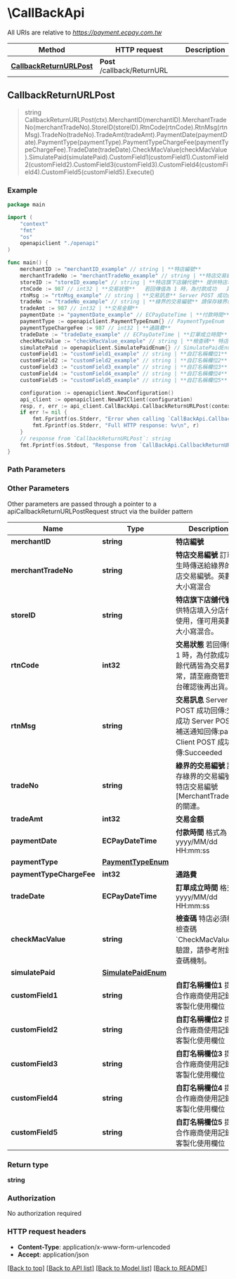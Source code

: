 # \CallBackApi

All URIs are relative to *https://payment.ecpay.com.tw*

Method | HTTP request | Description
------------- | ------------- | -------------
[**CallbackReturnURLPost**](CallBackApi.md#CallbackReturnURLPost) | **Post** /callback/ReturnURL | 



## CallbackReturnURLPost

> string CallbackReturnURLPost(ctx).MerchantID(merchantID).MerchantTradeNo(merchantTradeNo).StoreID(storeID).RtnCode(rtnCode).RtnMsg(rtnMsg).TradeNo(tradeNo).TradeAmt(tradeAmt).PaymentDate(paymentDate).PaymentType(paymentType).PaymentTypeChargeFee(paymentTypeChargeFee).TradeDate(tradeDate).CheckMacValue(checkMacValue).SimulatePaid(simulatePaid).CustomField1(customField1).CustomField2(customField2).CustomField3(customField3).CustomField4(customField4).CustomField5(customField5).Execute()





### Example

```go
package main

import (
    "context"
    "fmt"
    "os"
    openapiclient "./openapi"
)

func main() {
    merchantID := "merchantID_example" // string | **特店編號** 
    merchantTradeNo := "merchantTradeNo_example" // string | **特店交易編號** 訂單產生時傳送給綠界的特店交易編號。英數字大小寫混合 
    storeID := "storeID_example" // string | **特店旗下店舖代號** 提供特店填入分店代號使用，僅可用英數字大小寫混合。 
    rtnCode := 987 // int32 | **交易狀態**   若回傳值為 1 時，為付款成功   其餘代碼皆為交易異常，請至廠商管理後台確認後再出貨。 
    rtnMsg := "rtnMsg_example" // string | **交易訊息** Server POST 成功回傳:交易成功   Server POST 補送通知回傳:paid   Client POST 成功回傳:Succeeded   
    tradeNo := "tradeNo_example" // string | **綠界的交易編號** 請保存綠界的交易編號與特店交易編號[MerchantTradeNo]的關連。 
    tradeAmt := 987 // int32 | **交易金額** 
    paymentDate := "paymentDate_example" // ECPayDateTime | **付款時間** 格式為 yyyy/MM/dd HH:mm:ss 
    paymentType := openapiclient.PaymentTypeEnum{} // PaymentTypeEnum | 
    paymentTypeChargeFee := 987 // int32 | **通路費** 
    tradeDate := "tradeDate_example" // ECPayDateTime | **訂單成立時間** 格式為 yyyy/MM/dd HH:mm:ss 
    checkMacValue := "checkMacValue_example" // string | **檢查碼** 特店必須檢查檢查碼`CheckMacValue`來驗證，請參考附錄檢查碼機制。 
    simulatePaid := openapiclient.SimulatePaidEnum{} // SimulatePaidEnum | 
    customField1 := "customField1_example" // string | **自訂名稱欄位1**   提供合作廠商使用記錄用客製化使用欄位 
    customField2 := "customField2_example" // string | **自訂名稱欄位2**   提供合作廠商使用記錄用客製化使用欄位 
    customField3 := "customField3_example" // string | **自訂名稱欄位3**   提供合作廠商使用記錄用客製化使用欄位 
    customField4 := "customField4_example" // string | **自訂名稱欄位4**   提供合作廠商使用記錄用客製化使用欄位 
    customField5 := "customField5_example" // string | **自訂名稱欄位5**   提供合作廠商使用記錄用客製化使用欄位 

    configuration := openapiclient.NewConfiguration()
    api_client := openapiclient.NewAPIClient(configuration)
    resp, r, err := api_client.CallBackApi.CallbackReturnURLPost(context.Background(), merchantID, merchantTradeNo, storeID, rtnCode, rtnMsg, tradeNo, tradeAmt, paymentDate, paymentType, paymentTypeChargeFee, tradeDate, checkMacValue, simulatePaid, customField1, customField2, customField3, customField4, customField5).Execute()
    if err != nil {
        fmt.Fprintf(os.Stderr, "Error when calling `CallBackApi.CallbackReturnURLPost``: %v\n", err)
        fmt.Fprintf(os.Stderr, "Full HTTP response: %v\n", r)
    }
    // response from `CallbackReturnURLPost`: string
    fmt.Fprintf(os.Stdout, "Response from `CallBackApi.CallbackReturnURLPost`: %v\n", resp)
}
```

### Path Parameters



### Other Parameters

Other parameters are passed through a pointer to a apiCallbackReturnURLPostRequest struct via the builder pattern


Name | Type | Description  | Notes
------------- | ------------- | ------------- | -------------
 **merchantID** | **string** | **特店編號**  | 
 **merchantTradeNo** | **string** | **特店交易編號** 訂單產生時傳送給綠界的特店交易編號。英數字大小寫混合  | 
 **storeID** | **string** | **特店旗下店舖代號** 提供特店填入分店代號使用，僅可用英數字大小寫混合。  | 
 **rtnCode** | **int32** | **交易狀態**   若回傳值為 1 時，為付款成功   其餘代碼皆為交易異常，請至廠商管理後台確認後再出貨。  | 
 **rtnMsg** | **string** | **交易訊息** Server POST 成功回傳:交易成功   Server POST 補送通知回傳:paid   Client POST 成功回傳:Succeeded    | 
 **tradeNo** | **string** | **綠界的交易編號** 請保存綠界的交易編號與特店交易編號[MerchantTradeNo]的關連。  | 
 **tradeAmt** | **int32** | **交易金額**  | 
 **paymentDate** | **ECPayDateTime** | **付款時間** 格式為 yyyy/MM/dd HH:mm:ss  | 
 **paymentType** | [**PaymentTypeEnum**](PaymentTypeEnum.md) |  | 
 **paymentTypeChargeFee** | **int32** | **通路費**  | 
 **tradeDate** | **ECPayDateTime** | **訂單成立時間** 格式為 yyyy/MM/dd HH:mm:ss  | 
 **checkMacValue** | **string** | **檢查碼** 特店必須檢查檢查碼&#x60;CheckMacValue&#x60;來驗證，請參考附錄檢查碼機制。  | 
 **simulatePaid** | [**SimulatePaidEnum**](SimulatePaidEnum.md) |  | 
 **customField1** | **string** | **自訂名稱欄位1**   提供合作廠商使用記錄用客製化使用欄位  | 
 **customField2** | **string** | **自訂名稱欄位2**   提供合作廠商使用記錄用客製化使用欄位  | 
 **customField3** | **string** | **自訂名稱欄位3**   提供合作廠商使用記錄用客製化使用欄位  | 
 **customField4** | **string** | **自訂名稱欄位4**   提供合作廠商使用記錄用客製化使用欄位  | 
 **customField5** | **string** | **自訂名稱欄位5**   提供合作廠商使用記錄用客製化使用欄位  | 

### Return type

**string**

### Authorization

No authorization required

### HTTP request headers

- **Content-Type**: application/x-www-form-urlencoded
- **Accept**: application/json

[[Back to top]](#) [[Back to API list]](../README.md#documentation-for-api-endpoints)
[[Back to Model list]](../README.md#documentation-for-models)
[[Back to README]](../README.md)

